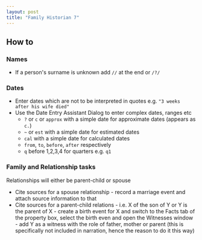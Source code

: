 ```yaml
---
layout: post
title: "Family Historian 7"
---
```


## How to

### Names

- If a person's surname is unknown add `//` at the end or `/?/`

### Dates

- Enter dates which are not to be interpreted in quotes e.g. `"3 weeks after his wife died"`
- Use the Date Entry Assistant Dialog to enter complex dates, ranges etc
  - `?` or `c` or `approx` with a simple date for approximate dates (appears as `c.`)
  - `~` or `est` with a simple date for estimated dates
  - `cal` with a simple date for calculated dates
  - `from`, `to`, `before`, `after` respectively
  - `q` before 1,2,3,4 for quarters e.g. `q1`

### Family and Relationship tasks

Relationships will either be parent-child or spouse

- Cite sources for a spouse relationship - record a marriage event and attach source information to that
- Cite sources for a parent-child relations - i.e. X of the son of Y or Y is the parent of X - create a birth event for X and switch to the Facts tab of the property box, select the birth even and open the Witnesses window - add Y as a witness with the role of father, mother or parent (this is specifically not included in narration, hence the reason to do it this way)
